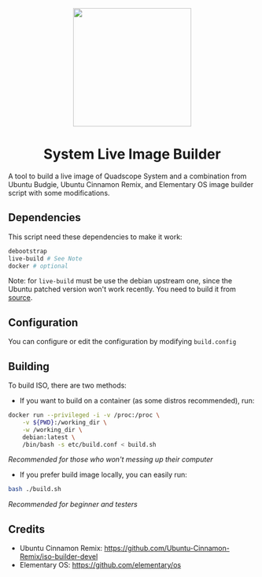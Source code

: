 <div align="center">
    <picture>
      <source media="(prefers-color-scheme: dark)" srcset="https://github.com/Quadscope/branding/blob/master/wordmark/wordmark-colorful-dark.svg">
      <source media="(prefers-color-scheme: light)" srcset="https://github.com/Quadscope/branding/blob/master/wordmark/wordmark-colorful.svg">
      <img src="hthttps://github.com/Quadscope/branding/blob/master/wordmark/wordmark-colorful.svg" align="center" width="240">
    </picture>
    <h1 align="center">System Live Image Builder</h1>
</div>

A tool to build a live image of Quadscope System and a combination from Ubuntu
Budgie, Ubuntu Cinnamon Remix, and Elementary OS image builder script with some
modifications.

## Dependencies

This script need these dependencies to make it work:

```bash
debootstrap
live-build # See Note
docker # optional
```

Note: for `live-build` must be use the debian upstream one, since the Ubuntu
patched version won't work recently. You need to build it from
[source](https://salsa.debian.org/live-team/live-build.git).

## Configuration

You can configure or edit the configuration by modifying `build.config`

## Building

To build ISO, there are two methods:

* If you want to build on a container (as some distros recommended), run:

```bash
docker run --privileged -i -v /proc:/proc \
    -v ${PWD}:/working_dir \
    -w /working_dir \
    debian:latest \
    /bin/bash -s etc/build.conf < build.sh
```
*Recommended for those who won't messing up their computer*


* If you prefer build image locally, you can easily run:

```bash
bash ./build.sh
```
*Recommended for beginner and testers*


## Credits

* Ubuntu Cinnamon Remix: https://github.com/Ubuntu-Cinnamon-Remix/iso-builder-devel
* Elementary OS: https://github.com/elementary/os
